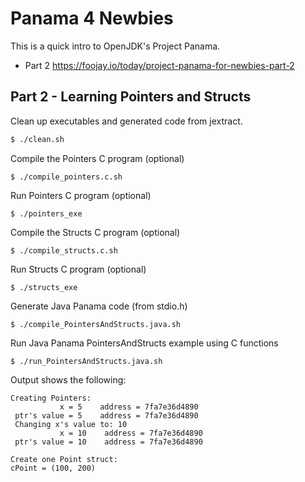 # Panama 4 Newbies
This is a quick intro to OpenJDK's Project Panama.
- Part 2  https://foojay.io/today/project-panama-for-newbies-part-2

## Part 2 - Learning Pointers and Structs
Clean up executables and generated code from jextract.
```bash
$ ./clean.sh
```

Compile the Pointers C program (optional)
```shell
$ ./compile_pointers.c.sh
```
Run Pointers C program (optional)
```shell
$ ./pointers_exe
```
Compile the Structs C program (optional)
```shell
$ ./compile_structs.c.sh
```
Run Structs C program (optional)
```shell
$ ./structs_exe
```

Generate Java Panama code (from stdio.h)
```shell
$ ./compile_PointersAndStructs.java.sh
```

Run Java Panama PointersAndStructs example using C functions
```shell
$ ./run_PointersAndStructs.java.sh
```
Output shows the following:

```text
Creating Pointers:
           x = 5    address = 7fa7e36d4890 
 ptr's value = 5    address = 7fa7e36d4890 
 Changing x's value to: 10 
           x = 10    address = 7fa7e36d4890 
 ptr's value = 10    address = 7fa7e36d4890 

Create one Point struct:
cPoint = (100, 200)
```
